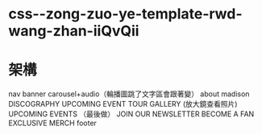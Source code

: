 # css--zong-zuo-ye-template-rwd-wang-zhan-iiQvQii

# 架構
nav
banner
carousel+audio（輪播圖跳了文字區會跟著變）
about madison
DISCOGRAPHY
UPCOMING EVENT
TOUR GALLERY (放大鏡查看照片)
UPCOMING EVENTS （最後做）
JOIN OUR NEWSLETTER
BECOME A FAN
EXCLUSIVE MERCH
footer